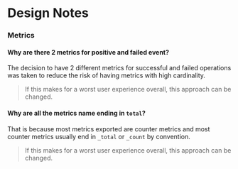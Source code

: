 # Design Notes

### Metrics

#### Why are there 2 metrics for positive and failed event?
The decision to have 2 different metrics for successful and failed operations was taken to reduce the risk of having metrics
with high cardinality.
> If this makes for a worst user experience overall, this approach can be changed.

#### Why are all the metrics name ending in `total`?
That is because most metrics exported are counter metrics and most counter metrics usually end in `_total` or `_count` by convention.
> If this makes for a worst user experience overall, this approach can be changed.
